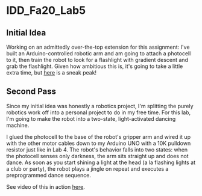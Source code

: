 # IDD_Fa20_Lab5

## Initial Idea
Working on an admittedly over-the-top extension for this assignment: I've built an Arduino-controlled robotic arm and am going to attach a photocell to it, then train the robot to look for a flashlight with gradient descent and grab the flashlight. Given how ambitious this is, it's going to take a little extra time, but [here](https://youtu.be/5FDqHaAYwUk) is a sneak peak!

## Second Pass

Since my initial idea was honestly a robotics project, I'm splitting the purely robotics work off into a personal project to do in my free time. For this lab, I'm going to make the robot into a two-state, light-activated dancing machine. 

I glued the photocell to the base of the robot's gripper arm and wired it up with the other motor cables down to my Arduino UNO with a 10K pulldown resistor just like in Lab 4. The robot's behavior falls into two states: when the photocell senses only darkness, the arm sits straight up and does not dance. As soon as you start shining a light at the head (a la flashing lights at a club or party), the robot plays a jingle on repeat and executes a preprogrammed dance sequence. 

See video of this in action [here]().
